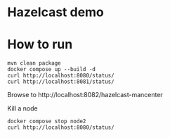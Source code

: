 # Hazelcast demo


# How to run

```
mvn clean package
docker compose up --build -d
curl http://localhost:8080/status/
curl http://localhost:8081/status/
````

Browse to http://localhost:8082/hazelcast-mancenter

Kill a node
```
docker compose stop node2
curl http://localhost:8080/status/
```